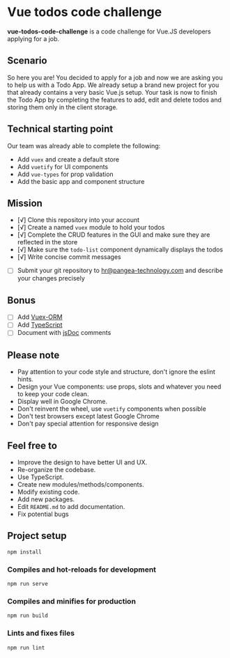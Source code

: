 # Vue todos code challenge

**vue-todos-code-challenge** is a code challenge for Vue.JS developers applying for a job.

## Scenario

So here you are! You decided to apply for a job and now we are asking you to help us with a Todo App.
We already setup a brand new project for you that already contains a very basic Vue.js setup. Your task is now to finish the Todo App by completing the features to add, edit and delete todos and storing them only in the client storage.

## Technical starting point

Our team was already able to complete the following:

- Add `vuex` and create a default store
- Add `vuetify` for UI components
- Add `vue-types` for prop validation
- Add the basic app and component structure

## Mission

- [√] Clone this repository into your account
- [√] Create a named `vuex` module to hold your todos
- [√] Complete the CRUD features in the GUI and make sure they are reflected in the store
- [√] Make sure the `todo-list` component dynamically displays the todos
- [√] Write concise commit messages
- [ ] Submit your git repository to hr@pangea-technology.com and describe your changes precisely

## Bonus

- [ ] Add [Vuex-ORM](https://vuex-orm.github.io/vuex-orm/)
- [ ] Add [TypeScript](https://typescriptlang.org)
- [ ] Document with [jsDoc](https://devdocs.io/jsdoc/) comments

## Please note

- Pay attention to your code style and structure, don't ignore the eslint hints.
- Design your Vue components: use props, slots and whatever you need to keep your code clean.
- Display well in Google Chrome.
- Don't reinvent the wheel, use `vuetify` components when possible
- Don't test browsers except latest Google Chrome
- Don't pay special attention for responsive design

## Feel free to

- Improve the design to have better UI and UX.
- Re-organize the codebase.
- Use TypeScript.
- Create new modules/methods/components.
- Modify existing code.
- Add new packages.
- Edit `README.md` to add documentation.
- Fix potential bugs

## Project setup

```
npm install
```

### Compiles and hot-reloads for development

```
npm run serve
```

### Compiles and minifies for production

```
npm run build
```

### Lints and fixes files

```
npm run lint
```
